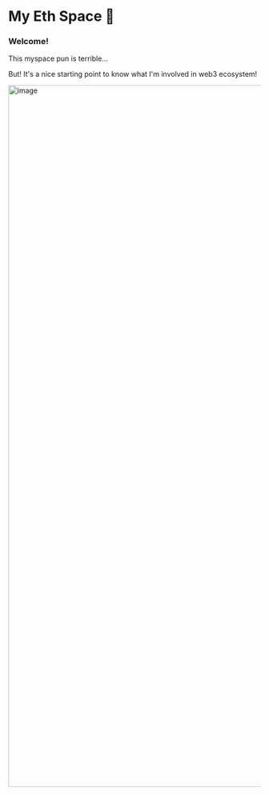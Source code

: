 # My Eth Space 👋 

### **Welcome!**
This myspace pun is terrible... 

But! It's a nice starting point to know what I'm involved in web3 ecosystem!

<a href="http://myethspace-front.vercel.app" target="_blank" rel="noreferrer">
  <img width="1404" alt="image" src="https://user-images.githubusercontent.com/23119955/166469199-97a1f790-d1eb-4570-8f08-721c94a190c7.png">
</a>

